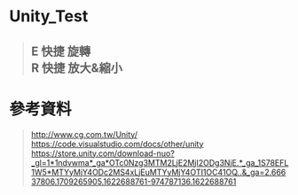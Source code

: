 # Unity_Test
> ## E 快捷 旋轉 <br> R 快捷 放大&縮小

# 參考資料
> http://www.cg.com.tw/Unity/ <br>
> https://code.visualstudio.com/docs/other/unity <br>
> https://store.unity.com/download-nuo?_gl=1*1ndvwma*_ga*OTc0Nzg3MTM2LjE2MjI2ODg3NjE.*_ga_1S78EFL1W5*MTYyMjY4ODc2MS4xLjEuMTYyMjY4OTI1OC41OQ..&_ga=2.66637806.1709265905.1622688761-974787136.1622688761
